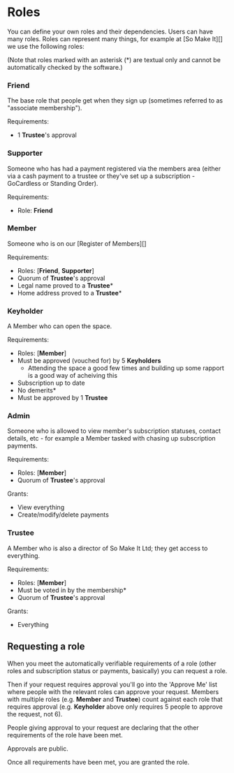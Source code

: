 Roles
=====

You can define your own roles and their dependencies. Users can have
many roles. Roles can represent many things, for example at [So Make
It][] we use the following roles:

(Note that roles marked with an asterisk (\*) are textual only and
cannot be automatically checked by the software.)

### Friend

The base role that people get when they sign up (sometimes referred to
as "associate membership").

Requirements:

 - 1 **Trustee**'s approval

### Supporter

Someone who has had a payment registered via the members area (either
via a cash payment to a trustee or they've set up a subscription -
GoCardless or Standing Order).

Requirements:

 - Role: **Friend**

### Member

Someone who is on our [Register of Members][]

Requirements:

 - Roles: [**Friend**, **Supporter**]
 - Quorum of **Trustee**'s approval
 - Legal name proved to a **Trustee**\*
 - Home address proved to a **Trustee**\*

### Keyholder

A Member who can open the space.

Requirements:

 - Roles: [**Member**]
 - Must be approved (vouched for) by 5 **Keyholders**
    - Attending the space a good few times and building up some rapport
      is a good way of acheiving this
 - Subscription up to date
 - No demerits\*
 - Must be approved by 1 **Trustee**

### Admin

Someone who is allowed to view member's subscription statuses, contact
details, etc - for example a Member tasked with chasing up subscription
payments.

Requirements:

 - Roles: [**Member**]
 - Quorum of **Trustee**'s approval

Grants:

 - View everything
 - Create/modify/delete payments

### Trustee

A Member who is also a director of So Make It Ltd; they get access to
everything.

Requirements:

 - Roles: [**Member**]
 - Must be voted in by the membership\*
 - Quorum of **Trustee**'s approval

Grants:

 - Everything

Requesting a role
-----------------

When you meet the automatically verifiable requirements of a role
(other roles and subscription status or payments, basically) you can
request a role.

Then if your request requires approval you'll go into the 'Approve Me'
list where people with the relevant roles can approve your request.
Members with multiple roles (e.g. **Member** and **Trustee**) count
against each role that requires approval (e.g. **Keyholder** above only
requires 5 people to approve the request, not 6).

People giving approval to your request are declaring that the other
requirements of the role have been met.

Approvals are public.

Once all requirements have been met, you are granted the role.
